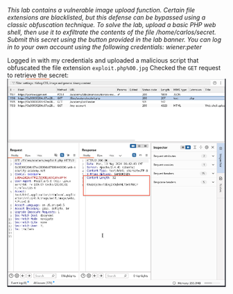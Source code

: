 *This lab contains a vulnerable image upload function. Certain file extensions are blacklisted, but this defense can be bypassed using a classic obfuscation technique.
To solve the lab, upload a basic PHP web shell, then use it to exfiltrate the contents of the file /home/carlos/secret. Submit this secret using the button provided in the lab banner.
You can log in to your own account using the following credentials: wiener:peter*

Logged in with my credentials and uploaded a malicious script that obfuscated the file extension
`exploit.php%00.jpg`
Checked the `GET` request to retrieve the secret:
![Screenshot 2024-05-13 at 2.45.02 PM](images/Screenshot%202024-05-13%20at%202.45.02%20PM.png)
